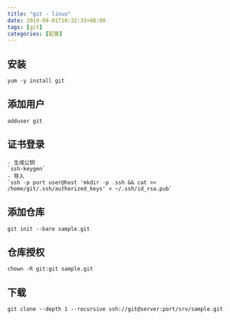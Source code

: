 ```yaml
---
title: "git - linux"
date: 2019-09-01T10:32:33+08:00
tags: [git]
categories: [配置]
---
```


## 安装 
`yum -y install git`
## 添加用户 
`adduser git`
## 证书登录  
    - 生成公钥  
    `ssh-keygen`
    - 导入  
    `ssh -p port user@host 'mkdir -p .ssh && cat >> /home/git/.ssh/authorized_keys' < ~/.ssh/id_rsa.pub`
## 添加仓库
`git init --bare sample.git`
## 仓库授权
`chown -R git:git sample.git`
## 下载
`git clone --depth 1 --recursive ssh://git@server:port/srv/sample.git`